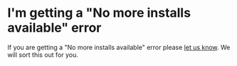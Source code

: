 # I'm getting a "No more installs available" error

If you are getting a "No more installs available" error please [let us know](https://www.trainyourears.com/contact/). We will sort this out for you.

